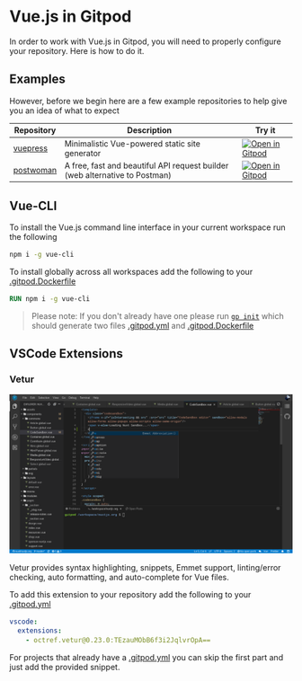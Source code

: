 # Vue.js in Gitpod

In order to work with Vue.js in Gitpod, you will need to properly configure your repository. Here is how to do it.

## Examples

However, before we begin here are a few example repositories to help give you an idea of what to expect

<div class="table-container">

| Repository | Description | Try it |
|------------|-------------|--------|
|[vuepress](https://github.com/vuejs/vuepress)|Minimalistic Vue-powered static site generator| [![Open in Gitpod](https://gitpod.io/button/open-in-gitpod.svg)](https://gitpod.io/#https://github.com/vuejs/vuepress)|
|[postwoman](https://github.com/liyasthomas/postwoman)|A free, fast and beautiful API request builder (web alternative to Postman)|[![Open in Gitpod](https://gitpod.io/button/open-in-gitpod.svg)](https://gitpod.io/#https://github.com/liyasthomas/postwoman)|

</div>

## Vue-CLI

To install the Vue.js command line interface in your current workspace run the following
```bash
npm i -g vue-cli
```

To install globally across all workspaces add the following to your [.gitpod.Dockerfile](https://www.gitpod.io/docs/config-docker/)
```Dockerfile
RUN npm i -g vue-cli
```
> Please note: If you don't already have one please run [`gp init`](https://www.gitpod.io/docs/command-line-interface/#init) which should generate two files [.gitpod.yml](https://www.gitpod.io/docs/config-gitpod-file/) and [.gitpod.Dockerfile](https://www.gitpod.io/docs/config-docker/)

## VSCode Extensions 

### Vetur

![Vetur extension](images/Vetur.png)

Vetur provides syntax highlighting, snippets, Emmet support, linting/error checking, auto formatting, and auto-complete for Vue files.

To add this extension to your repository add the following to your [.gitpod.yml](https://www.gitpod.io/docs/config-gitpod-file/) 

```yaml
vscode:
  extensions:
    - octref.vetur@0.23.0:TEzauMObB6f3i2JqlvrOpA==
```

For projects that already have a [.gitpod.yml](https://www.gitpod.io/docs/config-gitpod-file/) you can skip the first part and just add the provided snippet.
